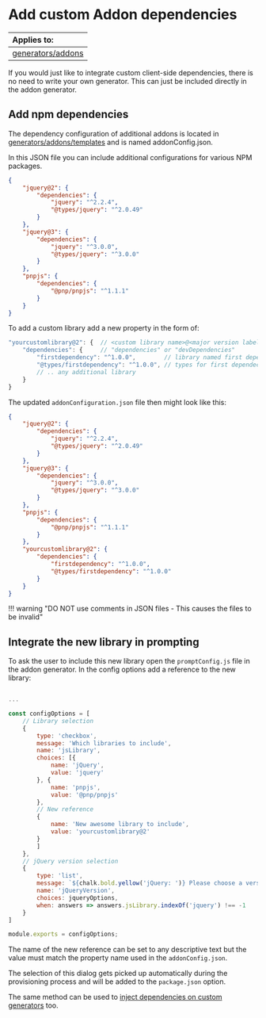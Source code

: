 # Add custom Addon dependencies

| Applies to: | 
|:-- | 
| [generators/addons](https://github.com/pnp/generator-spfx/tree/master/generators/addons) |

If you would just like to integrate custom client-side dependencies, there is no need to write your own generator. This can just be included directly in the addon generator.

## Add npm dependencies

The dependency configuration of additional addons is located in [generators/addons/templates](https://github.com/pnp/generator-spfx/tree/master/generators/addons/templates) and is named addonConfig.json.

In this JSON file you can include additional configurations for various NPM packages.

```json
{
    "jquery@2": {
        "dependencies": {
            "jquery": "^2.2.4",
            "@types/jquery": "^2.0.49"
        }
    },
    "jquery@3": {
        "dependencies": {
            "jquery": "^3.0.0",
            "@types/jquery": "^3.0.0"
        }
    },
    "pnpjs": {
        "dependencies": {
            "@pnp/pnpjs": "^1.1.1"
        }
    }
}
```

To add a custom library add a new property in the form of:

```js
"yourcustomlibrary@2": {  // <custom library name>@<major version label>
    "dependencies": {     // "dependencies" or "devDependencies"
        "firstdependency": "^1.0.0",        // library named first dependecy,
        "@types/firstdependency": "^1.0.0", // types for first dependecy
        // .. any additional library
    }
}
```

The updated `addonConfiguration.json` file then might look like this:

```json hl_lines="19 20 21 22 23 24"
{
    "jquery@2": {
        "dependencies": {
            "jquery": "^2.2.4",
            "@types/jquery": "^2.0.49"
        }
    },
    "jquery@3": {
        "dependencies": {
            "jquery": "^3.0.0",
            "@types/jquery": "^3.0.0"
        }
    },
    "pnpjs": {
        "dependencies": {
            "@pnp/pnpjs": "^1.1.1"
        }
    },
    "yourcustomlibrary@2": {
        "dependencies": {
            "firstdependency": "^1.0.0",
            "@types/firstdependency": "^1.0.0"
        }
    }
}
```


!!! warning "DO NOT use comments in JSON files - This causes the files to be invalid"

## Integrate the new library in prompting

To ask the user to include this new library open the ```promptConfig.js``` file in the addon generator. In the config options add a reference to the new library:


```js hl_lines="16 17 18 19 20"

...

const configOptions = [
    // Library selection
    {
        type: 'checkbox',
        message: 'Which libraries to include',
        name: 'jsLibrary',
        choices: [{
            name: 'jQuery',
            value: 'jquery'
        }, {
            name: 'pnpjs',
            value: '@pnp/pnpjs'
        },
        // New reference
        {
            name: 'New awesome library to include',
            value: 'yourcustomlibrary@2'
        }
        ]
    },
    // jQuery version selection
    {
        type: 'list',
        message: `${chalk.bold.yellow('jQuery: ')} Please choose a version:`,
        name: 'jQueryVersion',
        choices: jqueryOptions,
        when: answers => answers.jsLibrary.indexOf('jquery') !== -1
    }
]

module.exports = configOptions;
```

The name of the new reference can be set to any descriptive text but the value must match the property name used in the `addonConfig.json`.

The selection of this dialog gets picked up automatically during the provisioning process and will be added to the `package.json` option.

The same method can be used to [inject dependencies on custom generators](./custgen-dependencies) too.
